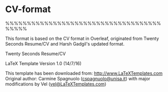 # CV-format

%%%%%%%%%%%%%%%%%%%%%%%%%%%%%%%%%%%%%%%%%

This format is based on the CV format in Overleaf, originated from Twenty Seconds Resume/CV and Harsh Gadgil's updated format.


Twenty Seconds Resume/CV


LaTeX Template
Version 1.0 (14/7/16)

This template has been downloaded from:
http://www.LaTeXTemplates.com
Original author:
Carmine Spagnuolo (cspagnuolo@unisa.it) with major modifications by 
Vel (vel@LaTeXTemplates.com)
